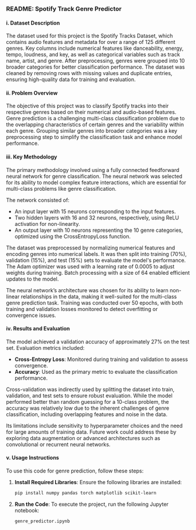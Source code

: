 ### README: Spotify Track Genre Predictor

#### i. Dataset Description
The dataset used for this project is the Spotify Tracks Dataset, which contains audio features and metadata for over a range of 125 different genres. Key columns include numerical features like danceability, energy, tempo, loudness, and key, as well as categorical variables such as track name, artist, and genre. After preprocessing, genres were grouped into 10 broader categories for better classification performance. The dataset was cleaned by removing rows with missing values and duplicate entries, ensuring high-quality data for training and evaluation.

#### ii. Problem Overview
The objective of this project was to classify Spotify tracks into their respective genres based on their numerical and audio-based features. Genre prediction is a challenging multi-class classification problem due to the overlapping characteristics of certain genres and the variability within each genre. Grouping similar genres into broader categories was a key preprocessing step to simplify the classification task and enhance model performance.

#### iii. Key Methodology
The primary methodology involved using a fully connected feedforward neural network for genre classification. 
The neural network was selected for its ability to model complex feature interactions, which are essential for multi-class problems like genre classification.

The network consisted of:
- An input layer with 15 neurons corresponding to the input features.
- Two hidden layers with 16 and 32 neurons, respectively, using ReLU activation for non-linearity.
- An output layer with 10 neurons representing the 10 genre categories, optimized using the CrossEntropyLoss function.

The dataset was preprocessed by normalizing numerical features and encoding genres into numerical labels. It was then split into training (70%), validation (15%), and test (15%) sets to evaluate the model's performance. The Adam optimizer was used with a learning rate of 0.0005 to adjust weights during training. Batch processing with a size of 64 enabled efficient updates to the model.

The neural network’s architecture was chosen for its ability to learn non-linear relationships in the data, making it well-suited for the multi-class genre prediction task. Training was conducted over 50 epochs, with both training and validation losses monitored to detect overfitting or convergence issues.

#### iv. Results and Evaluation
The model achieved a validation accuracy of approximately 27% on the test set. Evaluation metrics included:
- **Cross-Entropy Loss**: Monitored during training and validation to assess convergence.
- **Accuracy**: Used as the primary metric to evaluate the classification performance.

Cross-validation was indirectly used by splitting the dataset into train, validation, and test sets to ensure robust evaluation. While the model performed better than random guessing for a 10-class problem, the accuracy was relatively low due to the inherent challenges of genre classification, including overlapping features and noise in the data.

Its limitations include sensitivity to hyperparameter choices and the need for large amounts of training data. Future work could address these by exploring data augmentation or advanced architectures such as convolutional or recurrent neural networks.

#### v. Usage Instructions
To use this code for genre prediction, follow these steps:

1. **Install Required Libraries**:
   Ensure the following libraries are installed:
   ```bash
   pip install numpy pandas torch matplotlib scikit-learn
   ```
2. **Run the Code**:
   To execute the project, run the following Jupyter notebook: 
   ```
   genre_predictor.ipynb
   ```
